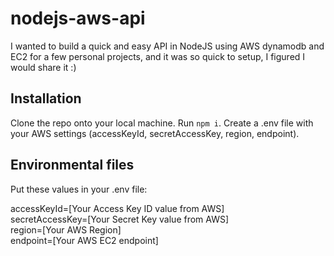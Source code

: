 # nodejs-aws-api

I wanted to build a quick and easy API in NodeJS using AWS dynamodb and EC2 for a few personal projects, and it was so quick to setup, I figured I would share it :)

## Installation

Clone the repo onto your local machine. Run <code>npm i</code>. Create a .env file with your AWS settings (accessKeyId, secretAccessKey, region, endpoint).

## Environmental files

Put these values in your .env file:

accessKeyId=[Your Access Key ID value from AWS] <br/>
secretAccessKey=[Your Secret Key value from AWS] <br/>
region=[Your AWS Region] <br/>
endpoint=[Your AWS EC2 endpoint]

